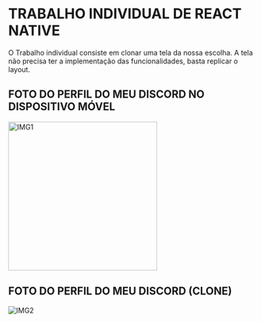 # TRABALHO INDIVIDUAL DE REACT NATIVE 
O Trabalho individual consiste em clonar uma tela da nossa escolha.
A tela não precisa ter a implementação das funcionalidades, basta replicar o layout.

## FOTO DO PERFIL DO MEU DISCORD NO DISPOSITIVO MÓVEL

<img src="https://github.com/user-attachments/assets/bcfecd6a-b81c-4e60-aced-f54b0c11c1d2" alt="IMG1" width="300"/>

## FOTO DO PERFIL DO MEU DISCORD (CLONE)

![IMG2](https://github.com/user-attachments/assets/81f06ff2-0835-4a36-bb45-f11f17cca38b)



